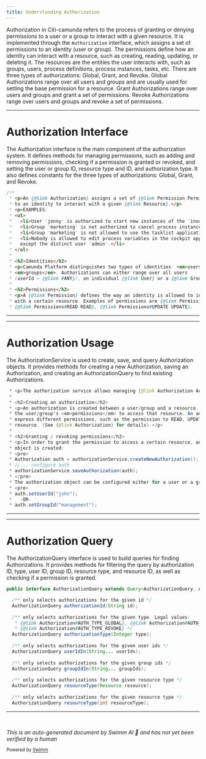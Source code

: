 ```yaml
---
title: Understanding Authorization
---
```

Authorization in Citi-camunda refers to the process of granting or denying permissions to a user or a group to interact with a given resource. It is implemented through the `Authorization` interface, which assigns a set of permissions to an identity (user or group). The permissions define how an identity can interact with a resource, such as creating, reading, updating, or deleting it. The resources are the entities the user interacts with, such as groups, users, process definitions, process instances, tasks, etc. There are three types of authorizations: Global, Grant, and Revoke. Global Authorizations range over all users and groups and are usually used for setting the base permission for a resource. Grant Authorizations range over users and groups and grant a set of permissions. Revoke Authorizations range over users and groups and revoke a set of permissions.

<SwmSnippet path="/engine/src/main/java/org/camunda/bpm/engine/authorization/Authorization.java" line="24">

---

# Authorization Interface

The Authorization interface is the main component of the authorization system. It defines methods for managing permissions, such as adding and removing permissions, checking if a permission is granted or revoked, and setting the user or group ID, resource type and ID, and authorization type. It also defines constants for the three types of authorizations: Global, Grant, and Revoke.

```java
/**
 * <p>An {@link Authorization} assigns a set of {@link Permission Permissions}
 * to an identity to interact with a given {@link Resource}.</p>
 * <p>EXAMPLES:
 * <ul>
 *   <li>User 'jonny' is authorized to start new instances of the 'invoice' process</li>
 *   <li>Group 'marketing' is not authorized to cancel process instances.</li>
 *   <li>Group 'marketing' is not allowed to use the tasklist application.</li>
 *   <li>Nobody is allowed to edit process variables in the cockpit application,
 *   except the distinct user 'admin'.</li>
 * </ul>
 *
 * <h2>Identities</h2>
 * <p>Camunda Platform distinguishes two types of identities: <em>users</em> and
 * <em>groups</em>. Authorizations can either range over all users
 * (userId = {@link #ANY}), an individual {@link User} or a {@link Group} of users.</p>
 *
 * <h2>Permissions</h2>
 * <p>A {@link Permission} defines the way an identity is allowed to interact
 * with a certain resource. Examples of permissions are {@link Permissions#CREATE CREATE},
 * {@link Permissions#READ READ}, {@link Permissions#UPDATE UPDATE},
```

---

</SwmSnippet>

<SwmSnippet path="/engine/src/main/java/org/camunda/bpm/engine/AuthorizationService.java" line="30">

---

# Authorization Usage

The AuthorizationService is used to create, save, and query Authorization objects. It provides methods for creating a new Authorization, saving an Authorization, and creating an AuthorizationQuery to find existing Authorizations.

```java
 * <p>The authorization service allows managing {@link Authorization Authorizations}.</p>
 * 
 * <h2>Creating an authorization</h2>
 * <p>An authorization is created between a user/group and a resource. It describes 
 * the user/group's <em>permissions</em> to access that resource. An authorization may 
 * express different permissions, such as the permission to READ, UPDATE, DELETE the 
 * resource. (See {@link Authorization} for details).</p>
 * 
 * <h2>Granting / revoking permissions</h2>
 * <p>In order to grant the permission to access a certain resource, an authorization 
 * object is created:
 * <pre>
 * Authorization auth = authorizationService.createNewAuthorization();
 * //... configure auth
 * authorizationService.saveAuthorization(auth);
 * </pre>
 * The authorization object can be configured either for a user or a group:
 * <pre>
 * auth.setUserId("john");
 *   -OR-
 * auth.setGroupId("management");
```

---

</SwmSnippet>

<SwmSnippet path="/engine/src/main/java/org/camunda/bpm/engine/authorization/AuthorizationQuery.java" line="25">

---

# Authorization Query

The AuthorizationQuery interface is used to build queries for finding Authorizations. It provides methods for filtering the query by authorization ID, type, user ID, group ID, resource type, and resource ID, as well as checking if a permission is granted.

```java
public interface AuthorizationQuery extends Query<AuthorizationQuery, Authorization> {

  /** only selects authorizations for the given id */
  AuthorizationQuery authorizationId(String id);
  
  /** only selects authorizations for the given type. Legal values:
   * {@link Authorization#AUTH_TYPE_GLOBAL}, {@link Authorization#AUTH_TYPE_GRANT}
   * {@link Authorization#AUTH_TYPE_REVOKE} */
  AuthorizationQuery authorizationType(Integer type);
  
  /** only selects authorizations for the given user ids */
  AuthorizationQuery userIdIn(String... userIds);
  
  /** only selects authorizations for the given group ids */
  AuthorizationQuery groupIdIn(String... groupIds);
  
  /** only selects authorizations for the given resource type */
  AuthorizationQuery resourceType(Resource resource);
  
  /** only selects authorizations for the given resource type */
  AuthorizationQuery resourceType(int resourceType);
```

---

</SwmSnippet>

&nbsp;

*This is an auto-generated document by Swimm AI 🌊 and has not yet been verified by a human*

<SwmMeta version="3.0.0" repo-id="Z2l0aHViJTNBJTNBQ2l0aS1jYW11bmRhJTNBJTNBZ2lsYWRuYXZvdA==" repo-name="Citi-camunda" doc-type="overview"><sup>Powered by [Swimm](/)</sup></SwmMeta>

